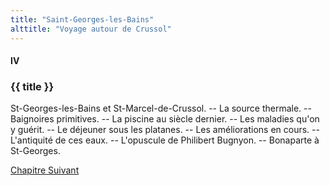 ```yaml
---
title: "Saint-Georges-les-Bains"
alttitle: "Voyage autour de Crussol"
---
```


#### IV

### {{ title }}

<div class="tltr">

St-Georges-les-Bains et St-Marcel-de-Crussol. -- La source thermale. --
Baignoires primitives. -- La piscine au siècle dernier. -- Les maladies qu'on y
guérit. -- Le déjeuner sous les platanes. -- Les améliorations en cours. --
L'antiquité de ces eaux. -- L'opuscule de Philibert Bugnyon. -- Bonaparte à
St-Georges.

</div>

<div id="next">

[Chapitre Suivant](05.html)

</div>
